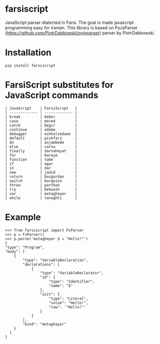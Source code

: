 # farsiscript
JavaScript parser dialected in Farsi. The goal is made javascript programming easy for iranian.
This library is based on PyJsParser (https://github.com/PiotrDabkowski/pyjsparser) parser by PiotrDabkowski.


# Installation 

    pip install farsiscript

# FarsiScript substitutes for JavaScript commands

    | JavaScript    | FarsiScript   |
    | ------------- | ------------- |
    | break         | bebor         |
    | case          | mored         |
    | catch         | begir         |
    | continue      | edame         |
    | debugger      | eshkalzodaee  |
    | default       | pishfarz      |
    | do            | anjambede     |
    | else          | varna         |
    | finally       | darnahayat    |
    | for           | baraye        |
    | function      | tabe          |
    | if            | agar          |
    | in            | dar           |
    | new           | jadid         |
    | return        | bazgardan     |
    | switch        | bargozin      |
    | throw         | partkon       |
    | try           | bekoosh       |
    | var           | motaghayer    |
    | while         | tavaghti      |

# Example
    
    >>> from farsiscript import FsParser
    >>> p = FsParser()
    >>> p.parse('motaghayer $ = "Hello!"')
    {
    "type": "Program",
    "body": [
        {
            "type": "VariableDeclaration",
            "declarations": [
                {
                    "type": "VariableDeclarator",
                    "id": {
                        "type": "Identifier",
                        "name": "$"
                    },
                    "init": {
                        "type": "Literal",
                        "value": "Hello!",
                        "raw": '"Hello!"'
                    }
                }
            ],
            "kind": "motaghayer"
        }
      ]
    }
